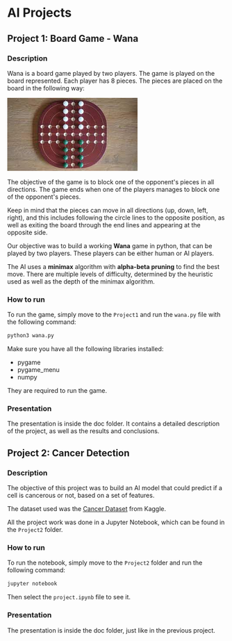 # AI Projects

## Project 1: Board Game - Wana

### Description

Wana is a board game played by two players. The game is played on the board represented. Each player has 8 pieces.
The pieces are placed on the board in the following way:

![Wana Board](/Project1/doc/wana_board.jpeg)

The objective of the game is to block one of the opponent's pieces in all directions. The game ends when one of the players manages to block one of the opponent's pieces.

Keep in mind that the pieces can move in all directions (up, down, left, right), and this includes following the circle lines to the opposite position, as well as exiting the board through the end lines and appearing at the opposite side.

Our objective was to build a working **Wana** game in python, that can be played by two players. These players can be either human or AI players.

The AI uses a **minimax** algorithm with **alpha-beta pruning** to find the best move. There are multiple levels of difficulty, determined by the heuristic used as well as the depth of the minimax algorithm.

### How to run

To run the game, simply move to the `Project1` and run the `wana.py` file with the following command:

```bash
python3 wana.py 
```

Make sure you have all the following libraries installed:
- pygame
- pygame_menu
- numpy

They are required to run the game.

### Presentation

The presentation is inside the doc folder. It contains a detailed description of the project, as well as the results and conclusions.



## Project 2: Cancer Detection

### Description

The objective of this project was to build an AI model that could predict if a cell is cancerous or not, based on a set of features.

The dataset used was the [Cancer Dataset](https://www.kaggle.com/datasets/erdemtaha/cancer-data) from Kaggle.

All the project work was done in a Jupyter Notebook, which can be found in the `Project2` folder.

### How to run

To run the notebook, simply move to the `Project2` folder and run the following command:

```bash
jupyter notebook
```

Then select the `project.ipynb` file to see it.

### Presentation

The presentation is inside the doc folder, just like in the previous project.




